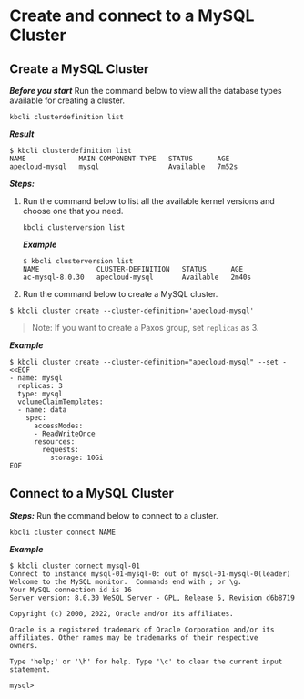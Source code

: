 # Create and connect to a MySQL Cluster
## Create a MySQL Cluster
***Before you start***
Run the command below to view all the database types available for creating a cluster. 
```
kbcli clusterdefinition list
```

***Result***
```
$ kbcli clusterdefinition list
NAME             MAIN-COMPONENT-TYPE   STATUS      AGE
apecloud-mysql   mysql                 Available   7m52s
```
***Steps:***
1. Run the command below to list all the available kernel versions and choose one that you need.
   ```
   kbcli clusterversion list
   ```
   ***Example***

   ```
   $ kbcli clusterversion list
   NAME              CLUSTER-DEFINITION   STATUS      AGE
   ac-mysql-8.0.30   apecloud-mysql       Available   2m40s
   ```
2. Run the command below to create a MySQL cluster. 
```
$ kbcli cluster create --cluster-definition='apecloud-mysql'
```
> Note:
> If you want to create a Paxos group, set `replicas` as 3.

***Example***
```
$ kbcli cluster create --cluster-definition="apecloud-mysql" --set -<<EOF
- name: mysql
  replicas: 3
  type: mysql
  volumeClaimTemplates:
  - name: data
    spec:
      accessModes:
      - ReadWriteOnce
      resources:
        requests:
          storage: 10Gi
EOF
```

## Connect to a MySQL Cluster
***Steps:***
Run the command below to connect to a cluster.
```
kbcli cluster connect NAME
```

***Example***

```
$ kbcli cluster connect mysql-01
Connect to instance mysql-01-mysql-0: out of mysql-01-mysql-0(leader)
Welcome to the MySQL monitor.  Commands end with ; or \g.
Your MySQL connection id is 16
Server version: 8.0.30 WeSQL Server - GPL, Release 5, Revision d6b8719

Copyright (c) 2000, 2022, Oracle and/or its affiliates.

Oracle is a registered trademark of Oracle Corporation and/or its
affiliates. Other names may be trademarks of their respective
owners.

Type 'help;' or '\h' for help. Type '\c' to clear the current input statement.

mysql>
```